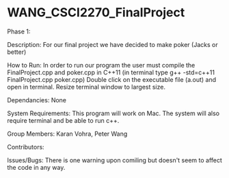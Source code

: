 # WANG_CSCI2270_FinalProject

Phase 1:

Description: For our final project we have decided to make poker (Jacks or better)

How to Run: In order to run our program the user must compile the FinalProject.cpp and poker.cpp in C++11 (in terminal type g++ -std=c++11 FinalProject.cpp poker.cpp) Double click on the executable file (a.out) and open in terminal. Resize terminal window to largest size.

Dependancies: None

System Requirements: This program will work on Mac. The system will also require terminal and be able to run c++.

Group Members: Karan Vohra, Peter Wang

Contributors:

Issues/Bugs: There is one warning upon comiling but doesn't seem to affect the code in any way.
